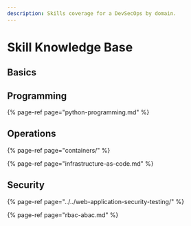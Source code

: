 ```yaml
---
description: Skills coverage for a DevSecOps by domain.
---
```


# Skill Knowledge Base

## Basics

## Programming

{% page-ref page="python-programming.md" %}

## Operations

{% page-ref page="containers/" %}

{% page-ref page="infrastructure-as-code.md" %}

## Security

{% page-ref page="../../web-application-security-testing/" %}

{% page-ref page="rbac-abac.md" %}







